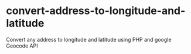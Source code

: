 # convert-address-to-longitude-and-latitude
Convert any address to longitude and latitude using PHP and google Geocode API
